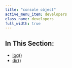 ```yaml
---
title: "console object"
active_menu_item: developers
class_name: developers
full_width: true
---
```



## In This Section:

 - [log()](/developers/user-guide/scripting-apis/server-side-api/console-object/log)
 - [dir()](/developers/user-guide/scripting-apis/server-side-api/console-object/dir)

